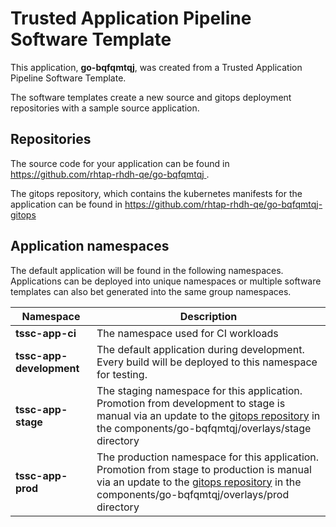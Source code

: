 # Trusted Application Pipeline Software Template

This application, **go-bqfqmtqj**, was created from a Trusted Application Pipeline Software Template.

The software templates create a new source and gitops deployment repositories with a sample source application. 

## Repositories

The source code for your application can be found in [https://github.com/rhtap-rhdh-qe/go-bqfqmtqj ](https://github.com/rhtap-rhdh-qe/go-bqfqmtqj ).
 
The gitops repository, which contains the kubernetes manifests for the application can be found in 
[https://github.com/rhtap-rhdh-qe/go-bqfqmtqj-gitops ](https://github.com/rhtap-rhdh-qe/go-bqfqmtqj-gitops ) 

## Application namespaces 

The default application will be found in the following namespaces. Applications can be deployed into unique namespaces or multiple software templates can also bet generated into the same group namespaces.  

|  Namespace   |  Description   |  
| -------- | -------- |
| **tssc-app-ci** | The namespace used for CI workloads |
| **tssc-app-development** | The default application during development. Every build will be deployed to this namespace for testing. |
| **tssc-app-stage** | The staging namespace for this application. Promotion from development to stage is manual via an update to the [gitops repository](https://github.com/rhtap-rhdh-qe/go-bqfqmtqj-gitops ) in the components/go-bqfqmtqj/overlays/stage directory |
| **tssc-app-prod** | The production namespace for this application. Promotion from stage to production is manual via an update to the [gitops repository](https://github.com/rhtap-rhdh-qe/go-bqfqmtqj-gitops ) in the components/go-bqfqmtqj/overlays/prod directory |